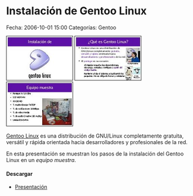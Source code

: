 Instalación de Gentoo Linux
===========================

Fecha: 2006-10-01 15:00
Categorías: Gentoo

![Gentoo 1](gentoo-instalacion/screenshot-1.jpg) ![Gentoo 2](gentoo-instalacion/screenshot-2.jpg) ![Gentoo 3](gentoo-instalacion/screenshot-3.jpg)

[Gentoo Linux](http://www.gentoo.org) es una distribución de GNU/Linux completamente gratuita, versátil y rápida orientada hacia desarrolladores y profesionales de la red.

En esta presentación se muestran los pasos de la instalación del Gentoo Linux en un _equipo muestra_.

#### Descargar

* [Presentación](gentoo-instalacion/instalacion-gentoo.pdf)
